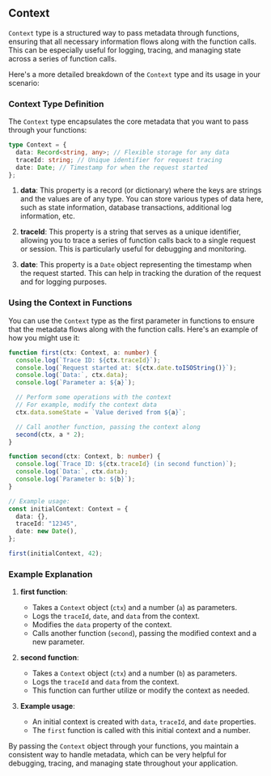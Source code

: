 ## Context

`Context` type is a structured way to pass metadata through functions, ensuring that all necessary information flows along with the function calls. This can be especially useful for logging, tracing, and managing state across a series of function calls.

Here's a more detailed breakdown of the `Context` type and its usage in your scenario:

### Context Type Definition

The `Context` type encapsulates the core metadata that you want to pass through your functions:

```typescript
type Context = {
  data: Record<string, any>; // Flexible storage for any data
  traceId: string; // Unique identifier for request tracing
  date: Date; // Timestamp for when the request started
};
```

1. **data**: This property is a record (or dictionary) where the keys are strings and the values are of any type. You can store various types of data here, such as state information, database transactions, additional log information, etc.
2. **traceId**: This property is a string that serves as a unique identifier, allowing you to trace a series of function calls back to a single request or session. This is particularly useful for debugging and monitoring.

3. **date**: This property is a `Date` object representing the timestamp when the request started. This can help in tracking the duration of the request and for logging purposes.

### Using the Context in Functions

You can use the `Context` type as the first parameter in functions to ensure that the metadata flows along with the function calls. Here's an example of how you might use it:

```typescript
function first(ctx: Context, a: number) {
  console.log(`Trace ID: ${ctx.traceId}`);
  console.log(`Request started at: ${ctx.date.toISOString()}`);
  console.log(`Data:`, ctx.data);
  console.log(`Parameter a: ${a}`);

  // Perform some operations with the context
  // For example, modify the context data
  ctx.data.someState = `Value derived from ${a}`;

  // Call another function, passing the context along
  second(ctx, a * 2);
}

function second(ctx: Context, b: number) {
  console.log(`Trace ID: ${ctx.traceId} (in second function)`);
  console.log(`Data:`, ctx.data);
  console.log(`Parameter b: ${b}`);
}

// Example usage:
const initialContext: Context = {
  data: {},
  traceId: "12345",
  date: new Date(),
};

first(initialContext, 42);
```

### Example Explanation

1. **first function**:

   - Takes a `Context` object (`ctx`) and a number (`a`) as parameters.
   - Logs the `traceId`, `date`, and `data` from the context.
   - Modifies the `data` property of the context.
   - Calls another function (`second`), passing the modified context and a new parameter.

2. **second function**:

   - Takes a `Context` object (`ctx`) and a number (`b`) as parameters.
   - Logs the `traceId` and `data` from the context.
   - This function can further utilize or modify the context as needed.

3. **Example usage**:
   - An initial context is created with `data`, `traceId`, and `date` properties.
   - The `first` function is called with this initial context and a number.

By passing the `Context` object through your functions, you maintain a consistent way to handle metadata, which can be very helpful for debugging, tracing, and managing state throughout your application.
